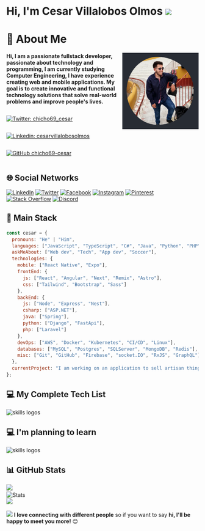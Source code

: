 <h1>Hi, I'm Cesar Villalobos Olmos <img src="https://media.giphy.com/media/mGcNjsfWAjY5AEZNw6/giphy.gif" width="50"/></h1>

# 💫 About Me

<img align='right' src="https://raw.githubusercontent.com/chicho69-cesar/chicho69-cesar/main/me.png" width="200" height="200">

**<p>Hi, I am a passionate fullstack developer, passionate about technology and programming, I am currently studying Computer Engineering, I have experience creating web and mobile applications. My goal is to create innovative and functional technology solutions that solve real-world problems and improve people's lives.</p>**

<div style="display: flex; flex-direction: row; align-items:center; gap: 0 1rem; flex-wrap: wrap;">

[![Twitter: chicho69_cesar](https://img.shields.io/twitter/follow/chicho69_cesar?style=social)](https://twitter.com/chicho69_cesar)

[![Linkedin: cesarvillalobosolmos](https://img.shields.io/badge/-cesarvillalobosolmos-blue?style=flat-square&logo=Linkedin&logoColor=white&link=https://www.linkedin.com/in/cesarvillalobosolmos/)](https://www.linkedin.com/in/cesarvillalobosolmos/)

[![GitHub chicho69-cesar](https://img.shields.io/github/followers/chicho69-cesar?label=follow&style=social)](https://github.com/chicho69-cesar)
</div>


## 🌐 Social Networks

[![LinkedIn](https://img.shields.io/badge/LinkedIn-%230077B5.svg?logo=linkedin&logoColor=white)](https://linkedin.com/in/cesarvillalobosolmos) [![Twitter](https://img.shields.io/badge/Twitter-%231DA1F2.svg?logo=Twitter&logoColor=white)](https://twitter.com/chicho69_cesar) [![Facebook](https://img.shields.io/badge/Facebook-%231877F2.svg?logo=Facebook&logoColor=white)](https://facebook.com/100010073019030) [![Instagram](https://img.shields.io/badge/Instagram-%23E4405F.svg?logo=Instagram&logoColor=white)](https://instagram.com/chicho69.cesar) [![Pinterest](https://img.shields.io/badge/Pinterest-%23E60023.svg?logo=Pinterest&logoColor=white)](https://pinterest.com/cesarvillalobosolmos) [![Stack Overflow](https://img.shields.io/badge/-Stackoverflow-FE7A16?logo=stack-overflow&logoColor=white)](https://stackoverflow.com/users/20986285) [![Discord](https://img.shields.io/badge/Discord-%237289DA.svg?logo=discord&logoColor=white)](https://discord.gg/Chicho#1218)

## 🤍 Main Stack

```javascript
const cesar = {
  pronouns: "He" | "Him",
  languages: ["JavaScript", "TypeScript", "C#", "Java", "Python", "PHP"],
  askMeAbout: ["Web dev", "Tech", "App dev", "Soccer"],
  technologies: {
    mobile: ["React Native", "Expo"],
    frontEnd: {
      js: ["React", "Angular", "Next", "Remix", "Astro"],
      css: ["Tailwind", "Bootstrap", "Sass"]
    },
    backEnd: {
      js: ["Node", "Express", "Nest"],
      csharp: ["ASP.NET"],
      java: ["Spring"],
      python: ["Django", "FastApi"],
      php: ["Laravel"]
    },
    devOps: ["AWS", "Docker", "Kubernetes", "CI/CD", "Linux"],
    databases: ["MySQL", "Postgres", "SQLServer", "MongoDB", "Redis"],
    misc: ["Git", "GitHub", "Firebase", "socket.IO", "RxJS", "GraphQL"]
  },
  currentProject: "I am working on an application to sell artisan things."
};
```

## 💻 My Complete Tech List

<img src="https://skillicons.dev/icons?i=javascript,ts,cs,java,py,php,html,css,react,angular,next,remix,redux,nodejs,express,nest,vite,apollo,graphql,astro,rxjs,prisma,jest,dotnet,spring,laravel,django,fastapi,bootstrap,tailwind,sass,md,firebase,supabase,docker,aws,figma,git,github,githubactions,kubernetes,linux,jenkins,nginx,postman,mysql,postgres,mongodb,redis,sqlite" alt="skills logos" /> <br>

## 💻 I'm planning to learn

<img src="https://skillicons.dev/icons?i=dart,go,rust,vue,svelte,flutter,gatsby,nuxt,solidjs,deno,flask,tauri," alt="skills logos" /> <br>

## 📊 GitHub Stats

![](https://github-readme-stats.vercel.app/api?username=chicho69-cesar&theme=ayu-mirage&hide_border=false&include_all_commits=false&count_private=true)<br/> 
![Stats](https://github-readme-streak-stats.herokuapp.com/?user=chicho69-cesar&theme=ayu-mirage&hide_border=false)<br/>
![](https://github-readme-stats.vercel.app/api/top-langs/?username=chicho69-cesar&theme=ayu-mirage&hide_border=false&include_all_commits=false&langs_count=10&card_width=500&count_private=true&layout=compact) 

<img src="https://media.giphy.com/media/LnQjpWaON8nhr21vNW/giphy.gif" width="60"> <b>I love connecting with different people</b> so if you want to say <b>hi, I'll be happy to meet you more!</b> 😊

<!-- Proudly created with GPRM ( https://gprm.itsvg.in ) -->
